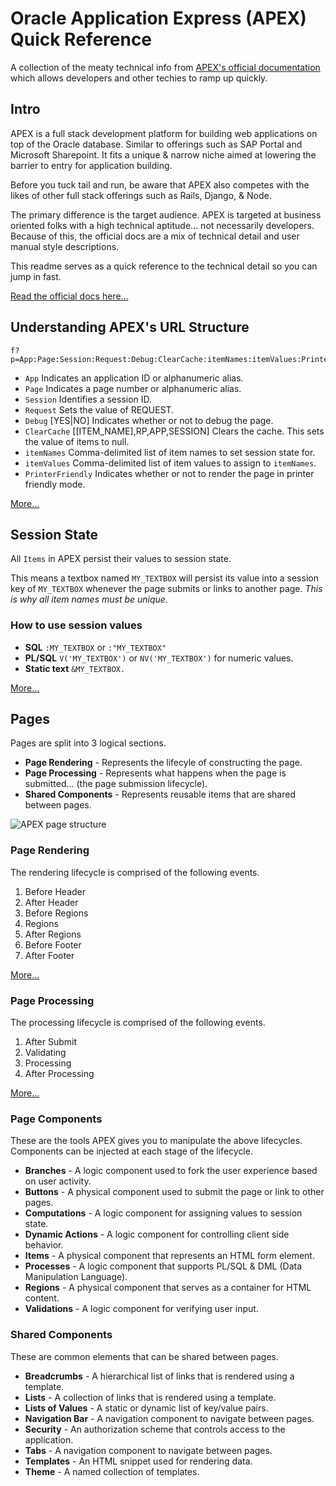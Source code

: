 # Oracle Application Express (APEX) Quick Reference

A collection of the meaty technical info from [APEX's official documentation](http://docs.oracle.com/cd/E23903_01/doc/doc.41/e21674.pdf) which allows developers and other techies to ramp up quickly.

## Intro

APEX is a full stack development platform for building web applications on top of the Oracle database.
Similar to offerings such as SAP Portal and Microsoft Sharepoint.
It fits a unique & narrow niche aimed at lowering the barrier to entry for application building.

Before you tuck tail and run, be aware that APEX also competes with the likes of other full stack offerings such as Rails, Django, & Node.

The primary difference is the target audience.
APEX is targeted at business oriented folks with a high technical aptitude... not necessarily developers.
Because of this, the official docs are a mix of technical detail and user manual style descriptions.

This readme serves as a quick reference to the technical detail so you can jump in fast.

[Read the official docs here...](http://docs.oracle.com/cd/E23903_01/doc/doc.41/e21674.pdf)

## Understanding APEX's URL Structure

```
f?p=App:Page:Session:Request:Debug:ClearCache:itemNames:itemValues:PrinterFriendly
```

* `App` Indicates an application ID or alphanumeric alias.
* `Page` Indicates a page number or alphanumeric alias.
* `Session` Identifies a session ID.
* `Request` Sets the value of REQUEST.
* `Debug` [YES|NO] Indicates whether or not to debug the page.
* `ClearCache` [[ITEM_NAME],RP,APP,SESSION] Clears the cache. This sets the value of items to null.
* `itemNames` Comma-delimited list of item names to set session state for.
* `itemValues` Comma-delimited list of item values to assign to `itemNames`.
* `PrinterFriendly` Indicates whether or not to render the page in printer friendly mode.

[More...](http://docs.oracle.com/cd/E23903_01/doc/doc.41/e21674/concept_url.htm#BEIFCDGF)

## Session State

All `Items` in APEX persist their values to session state.

This means a textbox named `MY_TEXTBOX` will persist its value into a session key of `MY_TEXTBOX` whenever the page submits or links to another page. *This is why all item names must be unique.*

### How to use session values

* **SQL** `:MY_TEXTBOX` or `:"MY_TEXTBOX"`
* **PL/SQL** `V('MY_TEXTBOX')` or `NV('MY_TEXTBOX')` for numeric values.
* **Static text** `&MY_TEXTBOX.`

[More...](http://docs.oracle.com/cd/E23903_01/doc/doc.41/e21674/concept_ses_val.htm)

## Pages

Pages are split into 3 logical sections.

* **Page Rendering** - Represents the lifecyle of constructing the page.
* **Page Processing** - Represents what happens when the page is submitted... (the page submission lifecycle).
* **Shared Components** - Represents reusable items that are shared between pages.

![APEX page structure](https://img.skitch.com/20120426-g6634a7wt85nmsfjix79e3cdam.png)

### Page Rendering

The rendering lifecycle is comprised of the following events.

1. Before Header
1. After Header
1. Before Regions
1. Regions
1. After Regions
1. Before Footer
1. After Footer

[More...](http://docs.oracle.com/cd/E23903_01/doc/doc.41/e21674/bldr_pg_def_about.htm#HTMDB04014)

### Page Processing

The processing lifecycle is comprised of the following events.

1. After Submit
1. Validating
1. Processing
1. After Processing

[More...](http://docs.oracle.com/cd/E23903_01/doc/doc.41/e21674/bldr_pg_def_about.htm#HTMDB04015)

### Page Components

These are the tools APEX gives you to manipulate the above lifecycles.
Components can be injected at each stage of the lifecycle.

* **Branches** - A logic component used to fork the user experience based on user activity.
* **Buttons** - A physical component used to submit the page or link to other pages.
* **Computations** - A logic component for assigning values to session state.
* **Dynamic Actions** - A logic component for controlling client side behavior.
* **Items** - A physical component that represents an HTML form element.
* **Processes** - A logic component that supports PL/SQL & DML (Data Manipulation Language).
* **Regions** - A physical component that serves as a container for HTML content.
* **Validations** - A logic component for verifying user input.

### Shared Components

These are common elements that can be shared between pages.

* **Breadcrumbs** - A hierarchical list of links that is rendered using a template.
* **Lists** - A collection of links that is rendered using a template.
* **Lists of Values** - A static or dynamic list of key/value pairs.
* **Navigation Bar** - A navigation component to navigate between pages.
* **Security** - An authorization scheme that controls access to the application.
* **Tabs** - A navigation component to navigate between pages.
* **Templates** - An HTML snippet used for rendering data.
* **Theme** - A named collection of templates.





